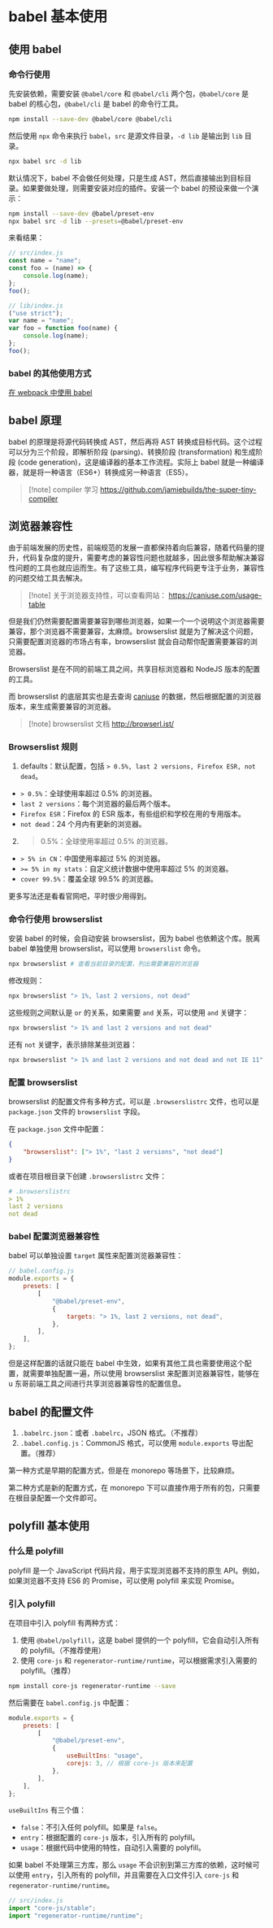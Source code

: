 # babel 基本使用

## 使用 babel

### 命令行使用

先安装依赖，需要安装 `@babel/core` 和 `@babel/cli` 两个包，`@babel/core` 是 babel 的核心包，`@babel/cli` 是 babel 的命令行工具。

```bash
npm install --save-dev @babel/core @babel/cli
```

然后使用 `npx` 命令来执行 `babel`，`src` 是源文件目录，`-d lib` 是输出到 `lib` 目录。

```bash
npx babel src -d lib
```

默认情况下，babel 不会做任何处理，只是生成 AST，然后直接输出到目标目录。如果要做处理，则需要安装对应的插件。安装一个 babel 的预设来做一个演示：

```bash
npm install --save-dev @babel/preset-env
npx babel src -d lib --presets=@babel/preset-env
```

来看结果：

```javascript
// src/index.js
const name = "name";
const foo = (name) => {
    console.log(name);
};
foo();

// lib/index.js
("use strict");
var name = "name";
var foo = function foo(name) {
    console.log(name);
};
foo();
```

### babel 的其他使用方式

[在 webpack 中使用 babel](/cs/build_tools/webpack/webpack%20基本配置#处理-es6)

## babel 原理

babel 的原理是将源代码转换成 AST，然后再将 AST 转换成目标代码。这个过程可以分为三个阶段，即解析阶段 (parsing)、转换阶段 (transformation) 和生成阶段 (code generation)，这是编译器的基本工作流程。实际上 babel 就是一种编译器，就是将一种语言（ES6+）转换成另一种语言（ES5）。

> [!note] compiler 学习
> https://github.com/jamiebuilds/the-super-tiny-compiler

## 浏览器兼容性

由于前端发展的历史性，前端规范的发展一直都保持着向后兼容，随着代码量的提升，代码复杂度的提升，需要考虑的兼容性问题也就越多，因此很多帮助解决兼容性问题的工具也就应运而生。有了这些工具，编写程序代码更专注于业务，兼容性的问题交给工具去解决。

> [!note] 关于浏览器支持性，可以查看网站：
> https://caniuse.com/usage-table

但是我们仍然需要配置需要兼容到哪些浏览器，如果一个一个说明这个浏览器需要兼容，那个浏览器不需要兼容，太麻烦。browserslist 就是为了解决这个问题，只需要配置浏览器的市场占有率，browserslist 就会自动帮你配置需要兼容的浏览器。

Browserslist 是在不同的前端工具之间，共享目标浏览器和 NodeJS 版本的配置的工具。

而 browserslist 的底层其实也是去查询 [caniuse](https://caniuse.com/) 的数据，然后根据配置的浏览器版本，来生成需要兼容的浏览器。

> [!note] browserslist 文档
> http://browserl.ist/

### Browserslist 规则

1. defaults：默认配置，包括 `> 0.5%, last 2 versions, Firefox ESR, not dead`。

-   `> 0.5%`：全球使用率超过 0.5% 的浏览器。
-   `last 2 versions`：每个浏览器的最后两个版本。
-   `Firefox ESR`：Firefox 的 ESR 版本，有些组织和学校在用的专用版本。
-   `not dead`：24 个月内有更新的浏览器。

2. > 0.5%：全球使用率超过 0.5% 的浏览器。

-   `> 5% in CN`：中国使用率超过 5% 的浏览器。
-   `>= 5% in my stats`：自定义统计数据中使用率超过 5% 的浏览器。
-   `cover 99.5%`：覆盖全球 99.5% 的浏览器。

更多写法还是看看官网吧，平时很少用得到。

### 命令行使用 browserslist

安装 babel 的时候，会自动安装 browserslist，因为 babel 也依赖这个库。脱离 babel 单独使用 browserslist，可以使用 `browserslist` 命令。

```bash
npx browserslist # 查看当前目录的配置，列出需要兼容的浏览器
```

修改规则：

```bash
npx browserslist "> 1%, last 2 versions, not dead"
```

这些规则之间默认是 `or` 的关系，如果需要 `and` 关系，可以使用 `and` 关键字：

```bash
npx browserslist "> 1% and last 2 versions and not dead"
```

还有 `not` 关键字，表示排除某些浏览器：

```bash
npx browserslist "> 1% and last 2 versions and not dead and not IE 11"
```

### 配置 browserslist

browserslist 的配置文件有多种方式，可以是 `.browserslistrc` 文件，也可以是 `package.json` 文件的 `browserslist` 字段。

在 `package.json` 文件中配置：

```json
{
    "browserslist": ["> 1%", "last 2 versions", "not dead"]
}
```

或者在项目根目录下创建 `.browserslistrc` 文件：

```yaml
# .browserslistrc
> 1%
last 2 versions
not dead
```

### babel 配置浏览器兼容性

babel 可以单独设置 `target` 属性来配置浏览器兼容性：

```javascript
// babel.config.js
module.exports = {
    presets: [
        [
            "@babel/preset-env",
            {
                targets: "> 1%, last 2 versions, not dead",
            },
        ],
    ],
};
```

但是这样配置的话就只能在 babel 中生效，如果有其他工具也需要使用这个配置，就需要单独配置一遍，所以使用 browserslist 来配置浏览器兼容性，能够在 u 东哥前端工具之间进行共享浏览器兼容性的配置信息。

## babel 的配置文件

1.  `.babelrc.json`：或者 `.babelrc`，JSON 格式。（不推荐）
2.  `.babel.config.js`：CommonJS 格式，可以使用 `module.exports` 导出配置。（推荐）

第一种方式是早期的配置方式，但是在 monorepo 等场景下，比较麻烦。

第二种方式是新的配置方式，在 monorepo 下可以直接作用于所有的包，只需要在根目录配置一个文件即可。

## polyfill 基本使用

### 什么是 polyfill

polyfill 是一个 JavaScript 代码片段，用于实现浏览器不支持的原生 API。例如，如果浏览器不支持 ES6 的 Promise，可以使用 polyfill 来实现 Promise。

### 引入 polyfill

在项目中引入 polyfill 有两种方式：

1. 使用 `@babel/polyfill`，这是 babel 提供的一个 polyfill，它会自动引入所有的 polyfill。（不推荐使用）
2. 使用 `core-js` 和 `regenerator-runtime/runtime`，可以根据需求引入需要的 polyfill。（推荐）

```bash
npm install core-js regenerator-runtime --save
```

然后需要在 `babel.config.js` 中配置：

```javascript
module.exports = {
    presets: [
        [
            "@babel/preset-env",
            {
                useBuiltIns: "usage",
                corejs: 3, // 根据 core-js 版本来配置
            },
        ],
    ],
};
```

`useBuiltIns` 有三个值：

-   `false`：不引入任何 polyfill。如果是 `false`。
-   `entry`：根据配置的 `core-js` 版本，引入所有的 polyfill。
-   `usage`：根据代码中使用的特性，自动引入需要的 polyfill。

如果 babel 不处理第三方库，那么 `usage` 不会识别到第三方库的依赖，这时候可以使用 `entry`，引入所有的 polyfill，并且需要在入口文件引入 `core-js` 和 `regenerator-runtime/runtime`。

```javascript
// src/index.js
import "core-js/stable";
import "regenerator-runtime/runtime";
```
